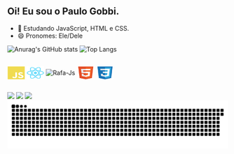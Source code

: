 ## Oi! Eu sou o Paulo Gobbi.

- 🌱 Estudando JavaScript, HTML e CSS.
- 😄 Pronomes: Ele/Dele


![Anurag's GitHub stats](https://github-readme-stats.vercel.app/api?username=gobbipg&show_icons=true&theme=dracula)
![Top Langs](https://github-readme-stats.vercel.app/api/top-langs/?username=gobbipg&layout=compact&theme=dracula)

<div style="display: inline_block"><br>
  <img align="center" alt="Rafa-Js" height="30" width="40" src="https://raw.githubusercontent.com/devicons/devicon/master/icons/javascript/javascript-plain.svg">
  <img align="center" alt="Rafa-React" height="30" width="40" src="https://raw.githubusercontent.com/devicons/devicon/master/icons/react/react-original.svg">
  <img align="center" alt="Rafa-Js" height="30" width="40" src="https://cdn.jsdelivr.net/gh/devicons/devicon@latest/icons/nodejs/nodejs-original-wordmark.svg" />
  <img align="center" alt="Rafa-HTML" height="30" width="40" src="https://raw.githubusercontent.com/devicons/devicon/master/icons/html5/html5-original.svg">
  <img align="center" alt="Rafa-CSS" height="30" width="40" src="https://raw.githubusercontent.com/devicons/devicon/master/icons/css3/css3-original.svg">   
</div>

##

<div> 
  <a href="https://www.linkedin.com/in/paulo-gobbi-824702217" target="_blank"><img src="https://img.shields.io/badge/-LinkedIn-%230077B5?style=for-the-badge&logo=linkedin&logoColor=white" target="_blank"></a>
  <a href = "mailto:paulogj.gobbi@gmail.com"><img src="https://img.shields.io/badge/-Gmail-%23333?style=for-the-badge&logo=gmail&logoColor=white" target="_blank"></a>
  <a href="https://instagram.com/pgobbi_" target="_blank"><img src="https://img.shields.io/badge/-Instagram-%23E4405F?style=for-the-badge&logo=instagram&logoColor=white" target="_blank"></a> 
  
</div>

<picture>
  <source media="(prefers-color-scheme: dark)" srcset="https://raw.githubusercontent.com/gobbipg/gobbipg/output/github-contribution-grid-snake-dark.svg">
  <source media="(prefers-color-scheme: light)" srcset="https://raw.githubusercontent.com/gobbipg/gobbipg/output/github-contribution-grid-snake.svg">
  <img alt="github contribution grid snake animation" src="https://raw.githubusercontent.com/gobbipg/gobbipg/output/github-contribution-grid-snake.svg">
</picture>

##
